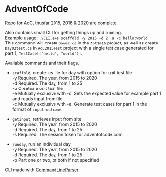 # AdventOfCode

Repo for AoC, thusfar 2015, 2016 & 2020 are complete. 

Also contains small CLI for getting things up and running.<br>
Example usage; `.\CLI.exe scaffold -y 2015 -d 2 -u -c hello:world` <br>
This command will create `Day02.cs` in the `AoC2015` project, 
as well as create `Day02test.cs` in `AoC2015Test` project with a single test case generated for part 1; `TestCase[("hello", "world")]`. 

Available commands and their flags.
- `scaffold`, create .cs file for day with option for unit test file<br>
    -y           Required. The year, from 2015 to 2020<br>
    -d           Required. The day, from 1 to 25<br>
    -u           Creates a unit test file<br>
    -e           Mutually exclusive with -c. Sets the expected value for example part 1 and reads input from file.<br>
    -c           Mutually exclusive with -e. Generate test cases for part 1 in the format of `input:outcome`.<br>

- `getinput`, retrieves input from site <br>
  -y           Required. The year, from 2015 to 2020<br>
  -d           Required. The day, from 1 to 25<br>
  -s           Required. The session token for adventofcode.com<br>

- `runday`, run an individual day<br>
  -y           Required. The year, from 2015 to 2020<br>
  -d           Required. The day, from 1 to 25<br>
  -p           Part one or two, or both if not specified<br>

 CLI made with [CommandLineParser](https://github.com/commandlineparser/commandline)
   
